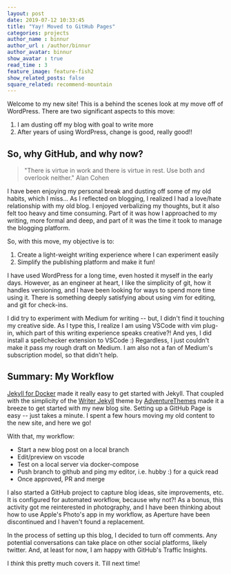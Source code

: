 ```yaml
---
layout: post
date: 2019-07-12 10:33:45
title: "Yay! Moved to GitHub Pages"
categories: projects
author_name : binnur
author_url : /author/binnur
author_avatar: binnur
show_avatar : true
read_time : 3
feature_image: feature-fish2
show_related_posts: false
square_related: recommend-mountain
---
```

Welcome to my new site! This is a behind the scenes look at my move off of
WordPress. There are two significant aspects to this move:
1. I am dusting off my blog with goal to write more
2. After years of using WordPress, change is good, really good!!

## So, why GitHub, and why now?
> "There is virtue in work and there is virtue in rest. Use both and overlook
neither."
> Alan Cohen

I have been enjoying my personal break and dusting off some of my old habits, which
I miss... As I reflected on blogging, I realized I had a love/hate relationship
with my old blog. I enjoyed verbalizing my thoughts, but it
also felt too heavy and time consuming. Part of it was how I approached to my
writing, more formal and deep, and part of it was the time it took to manage the
blogging platform.

So, with this move, my objective is to:
1. Create a light-weight writing experience where I can experiment easily
2. Simplify the publishing platform and make it fun!

I have used WordPress for a long time, even hosted it myself in the early days.
However, as an engineer at heart, I like the simplicity of git, how it handles
versioning, and I have been looking for ways to spend more time using it. There is something deeply
satisfying about using vim for editing, and git for check-ins.

I did try to experiment with Medium for writing -- but, I didn't find it
touching my creative side. As I type this, I realize I am using VSCode with vim
plug-in, which part of this writing experience speaks creative?! And yes, I did install
a spellchecker extension to VSCode :) Regardless, I
just couldn't make it pass my rough draft on Medium. I am also not a fan of
Medium's subscription model, so that didn't help.

## Summary: My Workflow
[Jekyll for Docker](https://hub.docker.com/r/jekyll/jekyll/) made it really easy
to get started with Jekyll. That coupled with the simplicity of the [Writer
Jekyll](https://themeforest.net/item/writer-a-minimal-blog-for-jekyll/10562560)
theme by [AdventureThemes](http://adventurethemes.com/) made it a breeze to get
started with my new blog site. Setting up a GitHub Page is easy -- just takes a minute. I spent a few hours moving my old content to the
new site, and here we go!

With that, my workflow:
* Start a new blog post on a local branch
* Edit/preview on vscode
* Test on a local server via docker-compose
* Push branch to github and ping my editor, i.e. hubby :) for a quick read
* Once approved, PR and merge

I also started a GitHub project to capture blog ideas, site improvements, etc.
It is configured for automated workflow, because why not?! As a bonus, this
activity got me reinterested in photography, and I have been thinking about how to use
Apple's Photo's app in my workflow, as Aperture have been discontinued and I haven't found a
replacement.

In the process of setting up this blog, I decided to turn off comments. Any
potential conversations can take place on other social platforms, likely
twitter. And, at least for now, I am happy with GitHub's Traffic Insights.

I *think* this pretty much covers it. Till next time!

